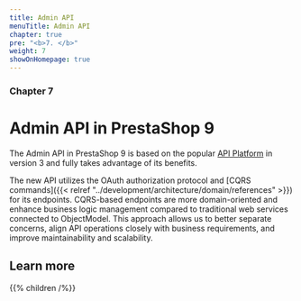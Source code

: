 ```yaml
---
title: Admin API
menuTitle: Admin API
chapter: true
pre: "<b>7. </b>"
weight: 7
showOnHomepage: true
---
```


### Chapter 7

# Admin API in PrestaShop 9

The Admin API in PrestaShop 9 is based on the popular [API Platform](https://api-platform.com/) in version 3 and fully takes advantage of its benefits.

The new API utilizes the OAuth authorization protocol and [CQRS commands]({{< relref "../development/architecture/domain/references" >}}) for its endpoints. CQRS-based endpoints are more domain-oriented and enhance business logic management compared to traditional web services connected to ObjectModel. This approach allows us to better separate concerns, align API operations closely with business requirements, and improve maintainability and scalability.

## Learn more

{{% children /%}}
